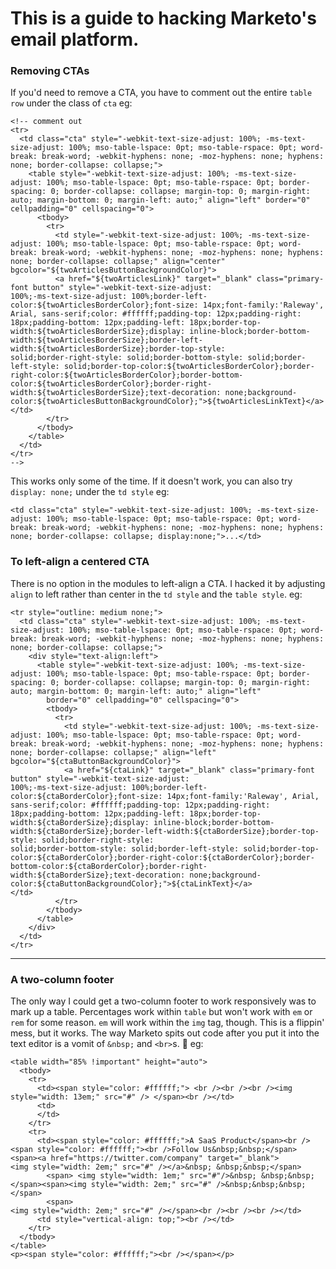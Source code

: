 <h1>This is a guide to hacking Marketo's email platform.</h1>
<h3>Removing CTAs</h3>

If you'd need to remove a CTA, you have to comment out the entire `table row` under the class of `cta`
eg:
```
<!-- comment out
<tr>
  <td class="cta" style="-webkit-text-size-adjust: 100%; -ms-text-size-adjust: 100%; mso-table-lspace: 0pt; mso-table-rspace: 0pt; word-break: break-word; -webkit-hyphens: none; -moz-hyphens: none; hyphens: none; border-collapse: collapse;">
    <table style="-webkit-text-size-adjust: 100%; -ms-text-size-adjust: 100%; mso-table-lspace: 0pt; mso-table-rspace: 0pt; border-spacing: 0; border-collapse: collapse; margin-top: 0; margin-right: auto; margin-bottom: 0; margin-left: auto;" align="left" border="0" cellpadding="0" cellspacing="0">
      <tbody>
        <tr>
          <td style="-webkit-text-size-adjust: 100%; -ms-text-size-adjust: 100%; mso-table-lspace: 0pt; mso-table-rspace: 0pt; word-break: break-word; -webkit-hyphens: none; -moz-hyphens: none; hyphens: none; border-collapse: collapse;" align="center" bgcolor="${twoArticlesButtonBackgroundColor}">
          <a href="${twoArticlesLink}" target="_blank" class="primary-font button" style="-webkit-text-size-adjust:
100%;-ms-text-size-adjust: 100%;border-left-color:${twoArticlesBorderColor};font-size: 14px;font-family:'Raleway', Arial, sans-serif;color: #ffffff;padding-top: 12px;padding-right: 18px;padding-bottom: 12px;padding-left: 18px;border-top-width:${twoArticlesBorderSize};display: inline-block;border-bottom-width:${twoArticlesBorderSize};border-left-width:${twoArticlesBorderSize};border-top-style:
solid;border-right-style: solid;border-bottom-style: solid;border-left-style: solid;border-top-color:${twoArticlesBorderColor};border-right-color:${twoArticlesBorderColor};border-bottom-color:${twoArticlesBorderColor};border-right-width:${twoArticlesBorderSize};text-decoration: none;background-color:${twoArticlesButtonBackgroundColor};">${twoArticlesLinkText}</a>            </td>
        </tr>
      </tbody>
    </table>
  </td>
</tr>
-->
```
This works only some of the time. If it doesn't work, you can also try `display: none;` under the `td style`
eg:
```
<td class="cta" style="-webkit-text-size-adjust: 100%; -ms-text-size-adjust: 100%; mso-table-lspace: 0pt; mso-table-rspace: 0pt; word-break: break-word; -webkit-hyphens: none; -moz-hyphens: none; hyphens: none; border-collapse: collapse; display:none;">...</td>
```

<h3>To left-align a centered CTA</h3>

There is no option in the modules to left-align a CTA. I hacked it by adjusting `align` to left rather than center in the `td style` and the `table style`.
eg:
```
<tr style="outline: medium none;">
  <td class="cta" style="-webkit-text-size-adjust: 100%; -ms-text-size-adjust: 100%; mso-table-lspace: 0pt; mso-table-rspace: 0pt; word-break: break-word; -webkit-hyphens: none; -moz-hyphens: none; hyphens: none; border-collapse: collapse;">
    <div style="text-align:left">
      <table style="-webkit-text-size-adjust: 100%; -ms-text-size-adjust: 100%; mso-table-lspace: 0pt; mso-table-rspace: 0pt; border-spacing: 0; border-collapse: collapse; margin-top: 0; margin-right: auto; margin-bottom: 0; margin-left: auto;" align="left"
        border="0" cellpadding="0" cellspacing="0">
        <tbody>
          <tr>
            <td style="-webkit-text-size-adjust: 100%; -ms-text-size-adjust: 100%; mso-table-lspace: 0pt; mso-table-rspace: 0pt; word-break: break-word; -webkit-hyphens: none; -moz-hyphens: none; hyphens: none; border-collapse: collapse;" align="left" bgcolor="${ctaButtonBackgroundColor}">
            <a href="${ctaLink}" target="_blank" class="primary-font button" style="-webkit-text-size-adjust:
100%;-ms-text-size-adjust: 100%;border-left-color:${ctaBorderColor};font-size: 14px;font-family:'Raleway', Arial, sans-serif;color: #ffffff;padding-top: 12px;padding-right: 18px;padding-bottom: 12px;padding-left: 18px;border-top-width:${ctaBorderSize};display: inline-block;border-bottom-width:${ctaBorderSize};border-left-width:${ctaBorderSize};border-top-style: solid;border-right-style:
solid;border-bottom-style: solid;border-left-style: solid;border-top-color:${ctaBorderColor};border-right-color:${ctaBorderColor};border-bottom-color:${ctaBorderColor};border-right-width:${ctaBorderSize};text-decoration: none;background-color:${ctaButtonBackgroundColor};">${ctaLinkText}</a>              </td>
          </tr>
        </tbody>
      </table>
    </div>
  </td>
</tr>
```
<hr>
<h3>A two-column footer</h3>


The only way I could get a two-column footer to work responsively was to mark up a table. Percentages work within `table` but won't work with `em` or `rem` for some reason. `em` will work within the `img` tag, though. This is a flippin' mess, but it works. The way Marketo spits out code after you put it into the text editor is a vomit of `&nbsp;` and `<br>`s. 🤯
eg:

```
<table width="85% !important" height="auto">
  <tbody>
    <tr>
      <td><span style="color: #ffffff;"> <br /><br /><br /><img style="width: 13em;" src="#" /> </span><br /></td>
      <td>
      </td>
    </tr>
    <tr>
      <td><span style="color: #ffffff;">A SaaS Product</span><br /><span style="color: #ffffff;"><br />Follow Us&nbsp;&nbsp;</span> <span><a href="https://twitter.com/company" target="_blank">
<img style="width: 2em;" src="#" /></a>&nbsp; &nbsp;&nbsp;</span>
        <span> <img style="width: 1em;" src="#"/>&nbsp; &nbsp;&nbsp;</span><span><img style="width: 2em;" src="#" />&nbsp;&nbsp;&nbsp;</span>
        <span>
<img style="width: 2em;" src="#" /></span><br /><br /><br /></td>
      <td style="vertical-align: top;"><br /></td>
    </tr>
  </tbody>
</table>
<p><span style="color: #ffffff;"><br /></span></p>
```

